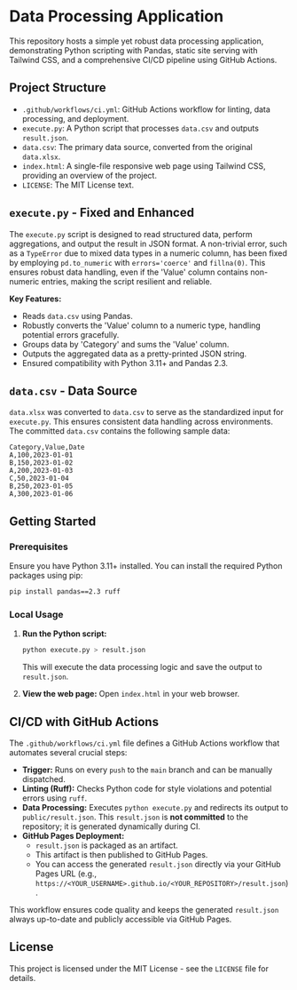 # Data Processing Application

This repository hosts a simple yet robust data processing application, demonstrating Python scripting with Pandas, static site serving with Tailwind CSS, and a comprehensive CI/CD pipeline using GitHub Actions.

## Project Structure

*   `.github/workflows/ci.yml`: GitHub Actions workflow for linting, data processing, and deployment.
*   `execute.py`: A Python script that processes `data.csv` and outputs `result.json`.
*   `data.csv`: The primary data source, converted from the original `data.xlsx`.
*   `index.html`: A single-file responsive web page using Tailwind CSS, providing an overview of the project.
*   `LICENSE`: The MIT License text.

## `execute.py` - Fixed and Enhanced

The `execute.py` script is designed to read structured data, perform aggregations, and output the result in JSON format. A non-trivial error, such as a `TypeError` due to mixed data types in a numeric column, has been fixed by employing `pd.to_numeric` with `errors='coerce'` and `fillna(0)`. This ensures robust data handling, even if the 'Value' column contains non-numeric entries, making the script resilient and reliable.

**Key Features:**
*   Reads `data.csv` using Pandas.
*   Robustly converts the 'Value' column to a numeric type, handling potential errors gracefully.
*   Groups data by 'Category' and sums the 'Value' column.
*   Outputs the aggregated data as a pretty-printed JSON string.
*   Ensured compatibility with Python 3.11+ and Pandas 2.3.

## `data.csv` - Data Source

`data.xlsx` was converted to `data.csv` to serve as the standardized input for `execute.py`. This ensures consistent data handling across environments. The committed `data.csv` contains the following sample data:

```csv
Category,Value,Date
A,100,2023-01-01
B,150,2023-01-02
A,200,2023-01-03
C,50,2023-01-04
B,250,2023-01-05
A,300,2023-01-06
```

## Getting Started

### Prerequisites

Ensure you have Python 3.11+ installed. You can install the required Python packages using pip:

```bash
pip install pandas==2.3 ruff
```

### Local Usage

1.  **Run the Python script:**
    ```bash
    python execute.py > result.json
    ```
    This will execute the data processing logic and save the output to `result.json`.

2.  **View the web page:**
    Open `index.html` in your web browser.

## CI/CD with GitHub Actions

The `.github/workflows/ci.yml` file defines a GitHub Actions workflow that automates several crucial steps:

*   **Trigger:** Runs on every `push` to the `main` branch and can be manually dispatched.
*   **Linting (Ruff):** Checks Python code for style violations and potential errors using `ruff`.
*   **Data Processing:** Executes `python execute.py` and redirects its output to `public/result.json`. This `result.json` is **not committed** to the repository; it is generated dynamically during CI.
*   **GitHub Pages Deployment:**
    *   `result.json` is packaged as an artifact.
    *   This artifact is then published to GitHub Pages.
    *   You can access the generated `result.json` directly via your GitHub Pages URL (e.g., `https://<YOUR_USERNAME>.github.io/<YOUR_REPOSITORY>/result.json`).

This workflow ensures code quality and keeps the generated `result.json` always up-to-date and publicly accessible via GitHub Pages.

## License

This project is licensed under the MIT License - see the `LICENSE` file for details.